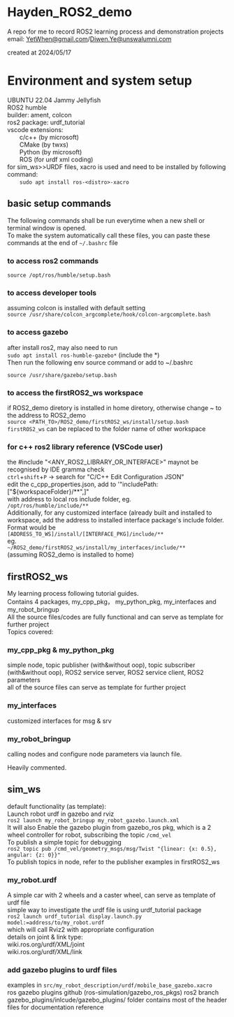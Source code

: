 # Hayden_ROS2_demo  
A repo for me to record ROS2 learning process and demonstration projects  
email: YetWhen@gmail.com/Diwen.Ye@unswalumni.com  

created at 2024/05/17  
# Environment and system setup  
UBUNTU 22.04  Jammy Jellyfish  
ROS2 humble  
builder: ament, colcon  
ros2 package: urdf_tutorial  
vscode extensions:  
&emsp;&emsp;c/c++ (by microsoft)  
&emsp;&emsp;CMake (by twxs)  
&emsp;&emsp;Python (by microsoft)  
&emsp;&emsp;ROS (for urdf xml coding)  
for sim_ws>>URDF files, xacro is used and need to be installed by following command:  
&emsp;&emsp;`sudo apt install ros-<distro>-xacro`
## basic setup commands  
The following commands shall be run everytime when a new shell or terminal window is opened.  
To make the system automatically call these files, you can paste these commands at the end of `~/.bashrc` file  
### to access ros2 commands  
`source /opt/ros/humble/setup.bash`  
### to access developer tools  
assuming colcon is installed with default setting  
`source /usr/share/colcon_argcomplete/hook/colcon-argcomplete.bash`  
### to access gazebo  
after install ros2, may also need to run  
`sudo apt install ros-humble-gazebo*` (include the *)  
Then run the following env source command or add to ~/.bashrc  

`source /usr/share/gazebo/setup.bash`  
### to access the firstROS2_ws workspace  
if ROS2_demo diretory is installed in home diretory, otherwise change ~ to the address to ROS2_demo  
`source <PATH_TO>/ROS2_demo/firstROS2_ws/install/setup.bash`  
`firstROS2_ws` can be replaced to the folder name of other workspace  
### for c++ ros2 library reference (VSCode user)  
the #include "<ANY_ROS2_LIBRARY_OR_INTERFACE>" maynot be recognised by IDE gramma check  
`ctrl`+`shift`+`P` -> search for "C/C++ Edit Configuration JSON"  
edit the c_cpp_properties.json, add to '"includePath:["${workspaceFolder}/**",]"  
with address to local ros include folder, eg.  
`/opt/ros/humble/include/**`  
Additionally, for any customized interface (already built and installed to workspace, add the address to installed interface package's include folder.   
Format would be  
`[ADDRESS_TO_WS]/install/[INTERFACE_PKG]/include/**`  
eg.  
`~/ROS2_demo/firstROS2_ws/install/my_interfaces/include/**`  
(assuming ROS2_demo is installed to home)  


## firstROS2_ws 
My learning process following tutorial guides.  
Contains 4 packages, my_cpp_pkg， my_python_pkg, my_interfaces and my_robot_bringup  
All the source files/codes are fully functional and can serve as template for further project  
Topics covered:  
### my_cpp_pkg & my_python_pkg  
simple node, topic publisher (with&without oop), topic subscriber (with&without oop), ROS2 service server, ROS2 service client, ROS2 parameters  
all of the source files can serve as template for further project  
### my_interfaces  
customized interfaces for msg & srv  
### my_robot_bringup  
calling nodes and configure node parameters via launch file.    

Heavily commented.  

## sim_ws  
default functionality (as template):  
Launch robot urdf in gazebo and rviz  
`ros2 launch my_robot_bringup my_robot_gazebo.launch.xml`  
It will also Enable the gazebo plugin from gazebo_ros pkg, which is a 2 wheel controller for robot, subscribing the topic `/cmd_vel`  
To publish a simple topic for debugging  
`ros2 topic pub /cmd_vel/geometry_msgs/msg/Twist "{linear: {x: 0.5}, angular: {z: 0}}"`  
To publish topics in node, refer to the publisher examples in firstROS2_ws  

### my_robot.urdf
A simple car with 2 wheels and a caster wheel, can serve as template of urdf file  
simple way to investigate the urdf file is using urdf_tutorial package  
`ros2 launch urdf_tutorial display.launch.py model:=address/to/my_robot.urdf `  
which will call Rviz2 with appropriate configuration  
details on joint & link type:  
wiki.ros.org/urdf/XML/joint  
wiki.ros.org/urdf/XML/link

### add gazebo plugins to urdf files  
examples in `src/my_robot_description/urdf/mobile_base_gazebo.xacro`  
ros gazebo plugins github (ros-simulation/gazebo_ros_pkgs) ros2 branch  
gazebo_plugins/inlcude/gazebo_plugins/ folder contains most of the header files for documentation reference  
